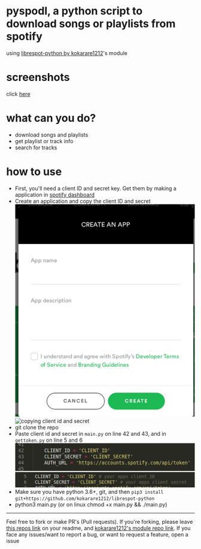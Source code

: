 # pyspodl, a python script to download songs or playlists from spotify

using [librespot-python by kokarare1212](https://github.com/kokarare1212/librespot-python)'s module

# screenshots

<p>click <a href="screenshots.md">here</a></p>

# what can you do?

+ download songs and playlists 
+ get playlist or track info
+ search for tracks

# how to use

+ First, you'll need a client ID and secret key. Get them by making a application in [spotify dashboard](https://developer.spotify.com/dashboard/applications)
+ Create an application and copy the client ID and secret
![creating an application in Spotify dashboard](createapp.png)
![copying client id and secret](https://i.imgur.com/Qfl2wxd.png)
+ git clone the repo
+ Paste client id and secret in `main.py` on line 42 and 43, and in `gettoken.py` on line 5 and 6
![mainpy file lines](mainpyfile.png)
![gettoken file lines](gettokenfile.png)
+ Make sure you have python 3.6+, git, and then `pip3 install git+https://github.com/kokarare1212/librespot-python`
+ python3 main.py (or on linux chmod +x main.py && ./main.py)

---

Feel free to fork or make PR's (Pull requests). If you're forking, please leave [this repos link](https://github.com/devlocalhost/pyspodl) on your readme, and [kokarare1212's module repo link](https://github.com/kokarare1212/librespot-python). 
If you face any issues/want to report a bug, or want to request a feature, open a issue
